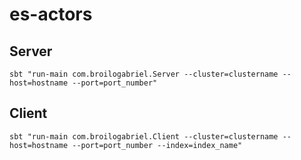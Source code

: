 # es-actors

## Server
```
sbt "run-main com.broilogabriel.Server --cluster=clustername --host=hostname --port=port_number"
```

## Client
```
sbt "run-main com.broilogabriel.Client --cluster=clustername --host=hostname --port=port_number --index=index_name"
```
